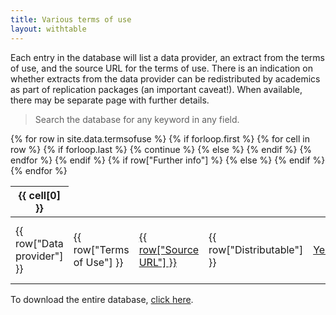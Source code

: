 ```yaml
---
title: Various terms of use
layout: withtable
---
```

Each entry in the database will list a data provider, an extract from the terms of use, and the source URL for the terms of use. There is an indication on whether extracts from the data provider can be redistributed by academics as part of replication packages (an important caveat!). When available, there may be separate page with further details.

> Search the database for any keyword in any field.


<table class="display">
  {% for row in site.data.termsofuse %}
    {% if forloop.first %}
    <thead>
    <tr>
      {% for cell in row %}
        {% if forloop.last %}
          {% continue %}
        {% else %}
        <th>{{ cell[0] }}</th>
        {% endif %}
      {% endfor %}
    </tr>
    </thead>
    {% endif %}

  <!-- manually constructing table -->
  <!-- Data provider,Terms of Use,Source URL,Distributable,Further info,Contributed,Lastdate -->
  <tr>
    <td> {{ row["Data provider"] }} </td>
    <td> {{ row["Terms of Use"] }} </td>
    <td> <a href="{{ row["Source URL"] }}" alt="Link to Terms of Use">{{ row["Source URL"] }}</a></td>
    <td> {{ row["Distributable"] }} </td>
    {% if row["Further info"] %}
    <td> <a href="information/{{ row["Further info"] }}.html" alt="Link to additional information">Yes</a></td>
    {% else %}
    <td></td>
    {% endif %}
    <td class="contributor">{{ row["Contributed"] }}<br/>{{ row["Lastdate"] }}</td>
  </tr>
  {% endfor %}
</table>



To download the entire database, [click here](https://raw.githubusercontent.com/social-science-data-editors/reference/main/_data/termsofuse.csv).